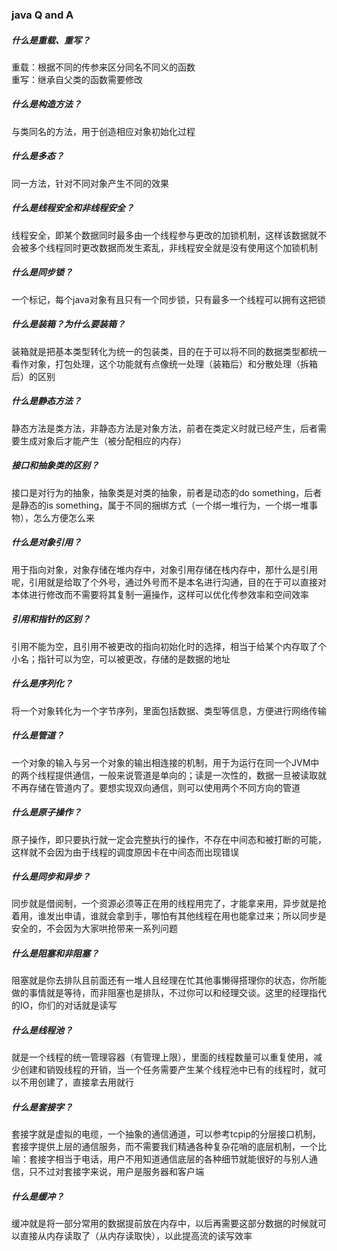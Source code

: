 ### java Q and A

##### 什么是重载、重写？
重载：根据不同的传参来区分同名不同义的函数  
重写：继承自父类的函数需要修改
##### 什么是构造方法？
与类同名的方法，用于创造相应对象初始化过程    
##### 什么是多态？
同一方法，针对不同对象产生不同的效果
##### 什么是线程安全和非线程安全？
线程安全，即某个数据同时最多由一个线程参与更改的加锁机制，这样该数据就不会被多个线程同时更改数据而发生紊乱，非线程安全就是没有使用这个加锁机制
##### 什么是同步锁？
一个标记，每个java对象有且只有一个同步锁，只有最多一个线程可以拥有这把锁
##### 什么是装箱？为什么要装箱？
装箱就是把基本类型转化为统一的包装类，目的在于可以将不同的数据类型都统一看作对象，打包处理，这个功能就有点像统一处理（装箱后）和分散处理（拆箱后）的区别
##### 什么是静态方法？
静态方法是类方法，非静态方法是对象方法，前者在类定义时就已经产生，后者需要生成对象后才能产生（被分配相应的内存）
##### 接口和抽象类的区别？
接口是对行为的抽象，抽象类是对类的抽象，前者是动态的do something，后者是静态的is something，属于不同的捆绑方式（一个绑一堆行为，一个绑一堆事物），怎么方便怎么来
##### 什么是对象引用？
用于指向对象，对象存储在堆内存中，对象引用存储在栈内存中，那什么是引用呢，引用就是给取了个外号，通过外号而不是本名进行沟通，目的在于可以直接对本体进行修改而不需要将其复制一遍操作，这样可以优化传参效率和空间效率
##### 引用和指针的区别？
引用不能为空，且引用不被更改的指向初始化时的选择，相当于给某个内存取了个小名；指针可以为空，可以被更改，存储的是数据的地址
##### 什么是序列化？
将一个对象转化为一个字节序列，里面包括数据、类型等信息，方便进行网络传输
##### 什么是管道？
一个对象的输入与另一个对象的输出相连接的机制，用于为运行在同一个JVM中的两个线程提供通信，一般来说管道是单向的；读是一次性的，数据一旦被读取就不再存储在管道内了。要想实现双向通信，则可以使用两个不同方向的管道
##### 什么是原子操作？
原子操作，即只要执行就一定会完整执行的操作，不存在中间态和被打断的可能，这样就不会因为由于线程的调度原因卡在中间态而出现错误
##### 什么是同步和异步？
同步就是借阅制，一个资源必须等正在用的线程用完了，才能拿来用，异步就是抢着用，谁发出申请，谁就会拿到手，哪怕有其他线程在用也能拿过来；所以同步是安全的，不会因为大家哄抢带来一系列问题
##### 什么是阻塞和非阻塞？
阻塞就是你去排队且前面还有一堆人且经理在忙其他事懒得搭理你的状态，你所能做的事情就是等待，而非阻塞也是排队，不过你可以和经理交谈。这里的经理指代的IO，你们的对话就是读写
##### 什么是线程池？
就是一个线程的统一管理容器（有管理上限），里面的线程数量可以重复使用，减少创建和销毁线程的开销，当一个任务需要产生某个线程池中已有的线程时，就可以不用创建了，直接拿去用就行
##### 什么是套接字？
套接字就是虚拟的电缆，一个抽象的通信通道，可以参考tcpip的分层接口机制，套接字提供上层的通信服务，而不需要我们精通各种复杂花哨的底层机制，一个比喻：套接字相当于电话，用户不用知道通信底层的各种细节就能很好的与别人通信，只不过对套接字来说，用户是服务器和客户端
##### 什么是缓冲？
缓冲就是将一部分常用的数据提前放在内存中，以后再需要这部分数据的时候就可以直接从内存读取了（从内存读取快），以此提高流的读写效率